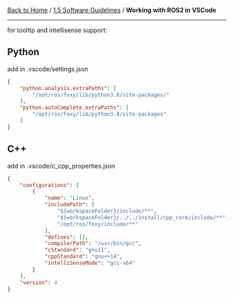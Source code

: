 [Back to Home](../../README.md) / [1.5 Software Guidelines](1.5-software_guidelines.md) / **Working with ROS2 in VSCode**

<hr>


for tooltip and intellisense support:

## Python

add in .vscode/settings.json

```json
{
    "python.analysis.extraPaths": [
        "/opt/ros/foxy/lib/python3.8/site-packages/"
    ],
    "python.autoComplete.extraPaths": [
        "/opt/ros/foxy/lib/python3.8/site-packages"
    ]
}
```

## C++

add in .vscode/c_cpp_properties.json

```json
{
    "configurations": [
        {
            "name": "Linux",
            "includePath": [
                "${workspaceFolder}/include/**",
                "${workspaceFolder}/../../install/cpp_core/include/**",
                "/opt/ros/foxy/include/**"
            ],
            "defines": [],
            "compilerPath": "/usr/bin/gcc",
            "cStandard": "gnu11",
            "cppStandard": "gnu++14",
            "intelliSenseMode": "gcc-x64"
        }
    ],
    "version": 4
}
```
